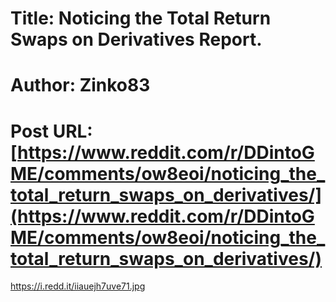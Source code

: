 # Title: Noticing the Total Return Swaps on Derivatives Report.
# Author: Zinko83
# Post URL: [https://www.reddit.com/r/DDintoGME/comments/ow8eoi/noticing_the_total_return_swaps_on_derivatives/](https://www.reddit.com/r/DDintoGME/comments/ow8eoi/noticing_the_total_return_swaps_on_derivatives/)


https://i.redd.it/iiauejh7uve71.jpg